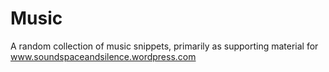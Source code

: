 # Music
A random collection of music snippets, primarily as supporting material for www.soundspaceandsilence.wordpress.com
